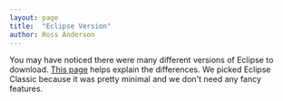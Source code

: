 ```yaml
---
layout: page
title:  "Eclipse Version"
author: Ross Anderson
---
```


You may have noticed there were many different versions of Eclipse to download. [This page](http://www.eclipse.org/downloads/compare.php) helps explain the differences. We picked Eclipse Classic because it was pretty minimal and we don't need any fancy features.
